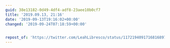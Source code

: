 ```yaml
---
guid: 38e13182-0d49-4df4-adf8-23aee10b0cf7
title: '2019.09.13, 21:16'
date: '2019-09-13T19:16:02+00:00'
changed: '2019-09-24T07:18:59+00:00'


repost_of: 'https://twitter.com/LeahLibresco/status/1172194091716816897?s=20'
---
```


